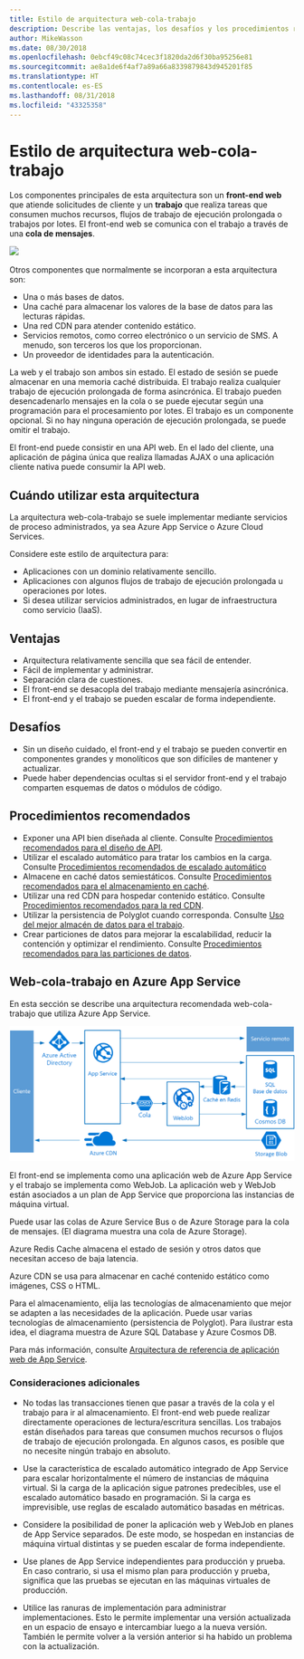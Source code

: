 ```yaml
---
title: Estilo de arquitectura web-cola-trabajo
description: Describe las ventajas, los desafíos y los procedimientos recomendados para las arquitecturas web-cola-trabajo en Azure.
author: MikeWasson
ms.date: 08/30/2018
ms.openlocfilehash: 0ebcf49c08c74cec3f1820da2d6f30ba95256e81
ms.sourcegitcommit: ae8a1de6f4af7a89a66a8339879843d945201f85
ms.translationtype: HT
ms.contentlocale: es-ES
ms.lasthandoff: 08/31/2018
ms.locfileid: "43325358"
---
```

# <a name="web-queue-worker-architecture-style"></a>Estilo de arquitectura web-cola-trabajo

Los componentes principales de esta arquitectura son un **front-end web** que atiende solicitudes de cliente y un **trabajo** que realiza tareas que consumen muchos recursos, flujos de trabajo de ejecución prolongada o trabajos por lotes.  El front-end web se comunica con el trabajo a través de una **cola de mensajes**.  

![](./images/web-queue-worker-logical.svg)

Otros componentes que normalmente se incorporan a esta arquitectura son:

- Una o más bases de datos. 
- Una caché para almacenar los valores de la base de datos para las lecturas rápidas.
- Una red CDN para atender contenido estático.
- Servicios remotos, como correo electrónico o un servicio de SMS. A menudo, son terceros los que los proporcionan.
- Un proveedor de identidades para la autenticación.

La web y el trabajo son ambos sin estado. El estado de sesión se puede almacenar en una memoria caché distribuida. El trabajo realiza cualquier trabajo de ejecución prolongada de forma asincrónica. El trabajo pueden desencadenarlo mensajes en la cola o se puede ejecutar según una programación para el procesamiento por lotes. El trabajo es un componente opcional. Si no hay ninguna operación de ejecución prolongada, se puede omitir el trabajo.  

El front-end puede consistir en una API web. En el lado del cliente, una aplicación de página única que realiza llamadas AJAX o una aplicación cliente nativa puede consumir la API web.

## <a name="when-to-use-this-architecture"></a>Cuándo utilizar esta arquitectura

La arquitectura web-cola-trabajo se suele implementar mediante servicios de proceso administrados, ya sea Azure App Service o Azure Cloud Services. 

Considere este estilo de arquitectura para:

- Aplicaciones con un dominio relativamente sencillo.
- Aplicaciones con algunos flujos de trabajo de ejecución prolongada u operaciones por lotes.
- Si desea utilizar servicios administrados, en lugar de infraestructura como servicio (IaaS).

## <a name="benefits"></a>Ventajas

- Arquitectura relativamente sencilla que sea fácil de entender.
- Fácil de implementar y administrar.
- Separación clara de cuestiones.
- El front-end se desacopla del trabajo mediante mensajería asincrónica.
- El front-end y el trabajo se pueden escalar de forma independiente.

## <a name="challenges"></a>Desafíos

- Sin un diseño cuidado, el front-end y el trabajo se pueden convertir en componentes grandes y monolíticos que son difíciles de mantener y actualizar.
- Puede haber dependencias ocultas si el servidor front-end y el trabajo comparten esquemas de datos o módulos de código. 

## <a name="best-practices"></a>Procedimientos recomendados

- Exponer una API bien diseñada al cliente. Consulte [Procedimientos recomendados para el diseño de API][api-design].
- Utilizar el escalado automático para tratar los cambios en la carga. Consulte [Procedimientos recomendados de escalado automático][autoscaling]
- Almacene en caché datos semiestáticos. Consulte [Procedimientos recomendados para el almacenamiento en caché][caching].
- Utilizar una red CDN para hospedar contenido estático. Consulte [Procedimientos recomendados para la red CDN][cdn].
- Utilizar la persistencia de Polyglot cuando corresponda. Consulte [Uso del mejor almacén de datos para el trabajo][polyglot].
- Crear particiones de datos para mejorar la escalabilidad, reducir la contención y optimizar el rendimiento. Consulte [Procedimientos recomendados para las particiones de datos][data-partition].


## <a name="web-queue-worker-on-azure-app-service"></a>Web-cola-trabajo en Azure App Service

En esta sección se describe una arquitectura recomendada web-cola-trabajo que utiliza Azure App Service. 

![](./images/web-queue-worker-physical.png)

El front-end se implementa como una aplicación web de Azure App Service y el trabajo se implementa como WebJob. La aplicación web y WebJob están asociados a un plan de App Service que proporciona las instancias de máquina virtual. 

Puede usar las colas de Azure Service Bus o de Azure Storage para la cola de mensajes. (El diagrama muestra una cola de Azure Storage).

Azure Redis Cache almacena el estado de sesión y otros datos que necesitan acceso de baja latencia.

Azure CDN se usa para almacenar en caché contenido estático como imágenes, CSS o HTML.

Para el almacenamiento, elija las tecnologías de almacenamiento que mejor se adapten a las necesidades de la aplicación. Puede usar varias tecnologías de almacenamiento (persistencia de Polyglot). Para ilustrar esta idea, el diagrama muestra de Azure SQL Database y Azure Cosmos DB.  

Para más información, consulte [Arquitectura de referencia de aplicación web de App Service][scalable-web-app].

### <a name="additional-considerations"></a>Consideraciones adicionales

- No todas las transacciones tienen que pasar a través de la cola y el trabajo para ir al almacenamiento. El front-end web puede realizar directamente operaciones de lectura/escritura sencillas. Los trabajos están diseñados para tareas que consumen muchos recursos o flujos de trabajo de ejecución prolongada. En algunos casos, es posible que no necesite ningún trabajo en absoluto.

- Use la característica de escalado automático integrado de App Service para escalar horizontalmente el número de instancias de máquina virtual. Si la carga de la aplicación sigue patrones predecibles, use el escalado automático basado en programación. Si la carga es imprevisible, use reglas de escalado automático basadas en métricas.      

- Considere la posibilidad de poner la aplicación web y WebJob en planes de App Service separados. De este modo, se hospedan en instancias de máquina virtual distintas y se pueden escalar de forma independiente. 

- Use planes de App Service independientes para producción y prueba. En caso contrario, si usa el mismo plan para producción y prueba, significa que las pruebas se ejecutan en las máquinas virtuales de producción.

- Utilice las ranuras de implementación para administrar implementaciones. Esto le permite implementar una versión actualizada en un espacio de ensayo e intercambiar luego a la nueva versión. También le permite volver a la versión anterior si ha habido un problema con la actualización.

<!-- links -->

[api-design]: ../../best-practices/api-design.md
[autoscaling]: ../../best-practices/auto-scaling.md
[caching]: ../../best-practices/caching.md
[cdn]: ../../best-practices/cdn.md
[data-partition]: ../../best-practices/data-partitioning.md
[polyglot]: ../design-principles/use-the-best-data-store.md
[scalable-web-app]: ../../reference-architectures/app-service-web-app/scalable-web-app.md